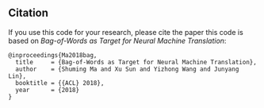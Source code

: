 ## Citation
If you use this code for your research, please cite the paper this code is 
based on *Bag-of-Words as Target for Neural Machine Translation*:

```
@inproceedings{Ma2018bag,
  title     = {Bag-of-Words as Target for Neural Machine Translation},
  author    = {Shuming Ma and Xu Sun and Yizhong Wang and Junyang Lin},
  booktitle = {{ACL} 2018},
  year      = {2018}
}
```

